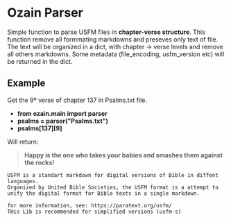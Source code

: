 
# Ozain Parser
Simple function to parse USFM files in **chapter-verse structure**.
This function remove all formmating markdowns and preseves only text of file.
The text will be organized in a dict, with chapter -> verse levels and remove all others markdowns.
Some metadata (file_encoding, usfm_version etc) will be returned in the dict.

## Example
Get the 9º verse of chapter 137 in Psalms.txt file.
- **from ozain.main import parser**
- **psalms = parser("Psalms.txt")**
- **psalms[137][9]**

Will return:
> **Happy is the one who takes your babies and smashes them against the rocks!**

    USFM is a standart markdown for digital versions of Bible in diffent languages.
    Organized by United Bible Societies, the USFM format is a attempt to unify the digital format for Bible texts in a single markdown.

    for more information, see: https://paratext.org/usfm/
    THis Lib is recommended for simplified versions (usfm-s)


